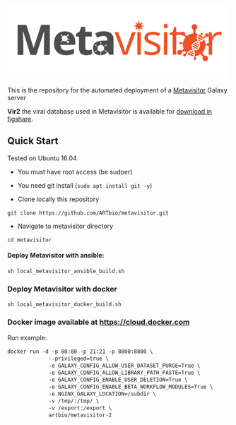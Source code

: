 ![metavisitor_logo](extra-files/metavisitor/logo.png)

This is the repository for the automated deployment of a [Metavisitor](https://doi.org/10.1371/journal.pone.0168397) Galaxy server

**Vir2** the viral database used in Metavisitor is available for [download in figshare](https://figshare.com/articles/vir2_NCBI_21-03-2018/6106892).

## Quick Start

Tested on Ubuntu 16.04
  - You must have root access (be sudoer)
  - You need git install (`sudo apt install git -y`)


- Clone locally this repository
```
git clone https://github.com/ARTbio/metavisitor.git
```
- Navigate to metavisitor directory
```
cd metavisitor
```

#### Deploy Metavisitor with ansible:
```
sh local_metavisitor_ansible_build.sh
```

### Deploy Metavisitor with docker
```
sh local_metavisitor_docker_build.sh
```

### Docker image available at https://cloud.docker.com
Run example:
```
docker run -d -p 80:80 -p 21:21 -p 8800:8800 \
             --privileged=true \
             -e GALAXY_CONFIG_ALLOW_USER_DATASET_PURGE=True \
             -e GALAXY_CONFIG_ALLOW_LIBRARY_PATH_PASTE=True \
             -e GALAXY_CONFIG_ENABLE_USER_DELETION=True \
             -e GALAXY_CONFIG_ENABLE_BETA_WORKFLOW_MODULES=True \
             -e NGINX_GALAXY_LOCATION=/subdir \
             -v /tmp/:/tmp/ \
             -v /export:/export \
             artbio/metavisitor-2
```

